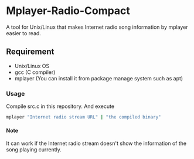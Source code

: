 # Mplayer-Radio-Compact
A tool for Unix/Linux that makes Internet radio song information by mplayer easier to read.

## Requirement  
* Unix/Linux OS
* gcc (C compiler)
* mplayer (You can install it from package manage system such as apt)

### Usage 
Compile src.c in this repository. And execute
``` bash
mplayer "Internet radio stream URL" | "the compiled binary"
```

#### Note
It can work if the Internet radio stream doesn't show the information of the song playing currently.
